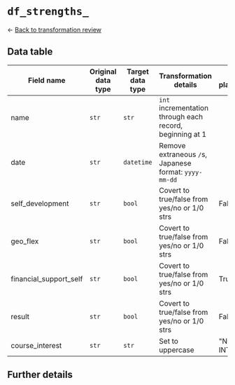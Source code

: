 # `df_strengths_`

<- [Back to transformation review](../data_transformation_review.md)

## Data table	
| Field name				| Original data type	| Target data type	| Transformation details									| Null placeholder |
|---------------------------|-----------------------|-------------------|-----------------------------------------------------------|------------------|
| name						| `str`					| `str`				| `int` incrementation through each record, beginning at 1  |                  |
| date						| `str`					| `datetime`		| Remove extraneous `/`s, Japanese format: `yyyy-mm-dd`		|                  |
| self_development			| `str`					| `bool`			| Covert to true/false from yes/no or 1/0 strs				| False            |
| geo_flex					| `str`					| `bool`			| Covert to true/false from yes/no or 1/0 strs				| False            |
| financial_support_self	| `str`					| `bool`			| Covert to true/false from yes/no or 1/0 strs				| True             |
| result					| `str`					| `bool`			| Covert to true/false from yes/no or 1/0 strs				| False            |
| course_interest			| `str`					| `str`				| Set to uppercase											| "NO INTEREST"    |

## Further details